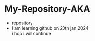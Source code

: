# My-Repository-AKA
+ repository
+ I am learning github  on  20th jan 2024 <br>
i hop i will continue <br>
